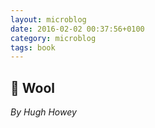 ```yaml
---
layout: microblog
date: 2016-02-02 00:37:56+0100
category: microblog
tags: book
---
```

## 📖 Wool
*By Hugh Howey*
